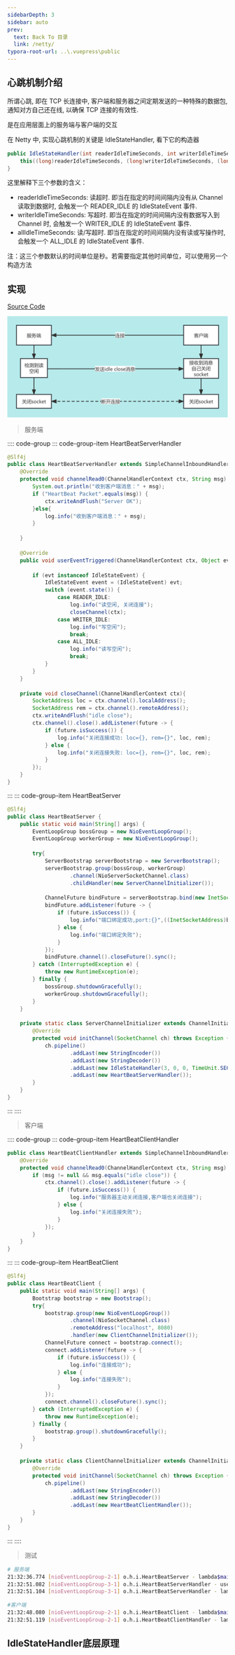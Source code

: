 ```yaml
---
sidebarDepth: 3
sidebar: auto
prev:
  text: Back To 目录
  link: /netty/
typora-root-url: ..\.vuepress\public
---
```




## 心跳机制介绍



所谓心跳, 即在 TCP 长连接中, 客户端和服务器之间定期发送的一种特殊的数据包, 通知对方自己还在线, 以确保 TCP 连接的有效性.

是在应用层面上的服务端与客户端的交互

在 Netty 中, 实现心跳机制的关键是 IdleStateHandler, 看下它的构造器

```java
public IdleStateHandler(int readerIdleTimeSeconds, int writerIdleTimeSeconds, int allIdleTimeSeconds) {
    this((long)readerIdleTimeSeconds, (long)writerIdleTimeSeconds, (long)allIdleTimeSeconds, TimeUnit.SECONDS);
}
```

这里解释下三个参数的含义：

- readerIdleTimeSeconds: 读超时. 即当在指定的时间间隔内没有从 Channel 读取到数据时, 会触发一个 READER_IDLE 的 IdleStateEvent 事件.
- writerIdleTimeSeconds: 写超时. 即当在指定的时间间隔内没有数据写入到 Channel 时, 会触发一个 WRITER_IDLE 的 IdleStateEvent 事件.
- allIdleTimeSeconds: 读/写超时. 即当在指定的时间间隔内没有读或写操作时, 会触发一个 ALL_IDLE 的 IdleStateEvent 事件.

注：这三个参数默认的时间单位是秒。若需要指定其他时间单位，可以使用另一个构造方法

## 实现

[Source Code](https://github.com/Q10Viking/learncode/tree/main/Netty/HelloWorld/src/main/java/org/hzz/idlestate)

![心跳机制](/images/netty/心跳机制.png)

> 服务端

:::: code-group
::: code-group-item HeartBeatServerHandler

```java
@Slf4j
public class HeartBeatServerHandler extends SimpleChannelInboundHandler<String> {
    @Override
    protected void channelRead0(ChannelHandlerContext ctx, String msg) throws Exception {
        System.out.println("收到客户端消息：" + msg);
        if ("HeartBeat Packet".equals(msg)) {
            ctx.writeAndFlush("Server OK");
        }else{
            log.info("收到客户端消息：" + msg);
        }

    }

    @Override
    public void userEventTriggered(ChannelHandlerContext ctx, Object evt) throws Exception {

        if (evt instanceof IdleStateEvent) {
            IdleStateEvent event = (IdleStateEvent) evt;
            switch (event.state()) {
                case READER_IDLE:
                    log.info("读空闲, 关闭连接");
                    closeChannel(ctx);
                case WRITER_IDLE:
                    log.info("写空闲");
                    break;
                case ALL_IDLE:
                    log.info("读写空闲");
                    break;
            }
        }
    }

    private void closeChannel(ChannelHandlerContext ctx){
        SocketAddress loc = ctx.channel().localAddress();
        SocketAddress rem = ctx.channel().remoteAddress();
        ctx.writeAndFlush("idle close");
        ctx.channel().close().addListener(future -> {
            if (future.isSuccess()) {
                log.info("关闭连接成功: loc={}, rem={}", loc, rem);
            } else {
                log.info("关闭连接失败: loc={}, rem={}", loc, rem);
            }
        });
    }
}
```
:::
::: code-group-item HeartBeatServer

```java
@Slf4j
public class HeartBeatServer {
    public static void main(String[] args) {
        EventLoopGroup bossGroup = new NioEventLoopGroup();
        EventLoopGroup workerGroup = new NioEventLoopGroup();

        try{
            ServerBootstrap serverBootstrap = new ServerBootstrap();
            serverBootstrap.group(bossGroup, workerGroup)
                    .channel(NioServerSocketChannel.class)
                    .childHandler(new ServerChannelInitializer());

            ChannelFuture bindFuture = serverBootstrap.bind(new InetSocketAddress(8080));
            bindFuture.addListener(future -> {
                if (future.isSuccess()) {
                    log.info("端口绑定成功,port:{}",((InetSocketAddress)bindFuture.channel().localAddress()).getPort());
                } else {
                    log.info("端口绑定失败");
                }
            });
            bindFuture.channel().closeFuture().sync();
        } catch (InterruptedException e) {
            throw new RuntimeException(e);
        } finally {
            bossGroup.shutdownGracefully();
            workerGroup.shutdownGracefully();
        }
    }

    private static class ServerChannelInitializer extends ChannelInitializer<SocketChannel> {
        @Override
        protected void initChannel(SocketChannel ch) throws Exception {
            ch.pipeline()
                    .addLast(new StringEncoder())
                    .addLast(new StringDecoder())
                    .addLast(new IdleStateHandler(3, 0, 0, TimeUnit.SECONDS))
                    .addLast(new HeartBeatServerHandler());
        }
    }
}
```
:::
::::



> 客户端

:::: code-group
::: code-group-item HeartBeatClientHandler

```java
public class HeartBeatClientHandler extends SimpleChannelInboundHandler<String> {
    @Override
    protected void channelRead0(ChannelHandlerContext ctx, String msg) throws Exception {
        if (msg != null && msg.equals("idle close")) {
            ctx.channel().close().addListener(future -> {
                if (future.isSuccess()) {
                    log.info("服务器主动关闭连接,客户端也关闭连接");
                } else {
                    log.info("关闭连接失败");
                }
            });
        }
    }
}
```

:::
::: code-group-item HeartBeatClient

```java
@Slf4j
public class HeartBeatClient {
    public static void main(String[] args) {
        Bootstrap bootstrap = new Bootstrap();
        try{
            bootstrap.group(new NioEventLoopGroup())
                    .channel(NioSocketChannel.class)
                    .remoteAddress("localhost", 8080)
                    .handler(new ClientChannelInitializer());
            ChannelFuture connect = bootstrap.connect();
            connect.addListener(future -> {
                if (future.isSuccess()) {
                    log.info("连接成功");
                } else {
                    log.info("连接失败");
                }
            });
            connect.channel().closeFuture().sync();
        } catch (InterruptedException e) {
            throw new RuntimeException(e);
        } finally {
            bootstrap.group().shutdownGracefully();
        }
    }

    private static class ClientChannelInitializer extends ChannelInitializer<SocketChannel> {
        @Override
        protected void initChannel(SocketChannel ch) throws Exception {
            ch.pipeline()
                    .addLast(new StringEncoder())
                    .addLast(new StringDecoder())
                    .addLast(new HeartBeatClientHandler());
        }
    }
}

```

:::
::::



> 测试



```sh
# 服务端
21:32:36.774 [nioEventLoopGroup-2-1] o.h.i.HeartBeatServer - lambda$main$0 - INFO  端口绑定成功,port:8080
21:32:51.082 [nioEventLoopGroup-3-1] o.h.i.HeartBeatServerHandler - userEventTriggered - INFO  读空闲, 关闭连接
21:32:51.104 [nioEventLoopGroup-3-1] o.h.i.HeartBeatServerHandler - lambda$closeChannel$0 - INFO  关闭连接成功: loc=/127.0.0.1:8080, rem=/127.0.0.1:12480
```

```sh
#客户端
21:32:48.080 [nioEventLoopGroup-2-1] o.h.i.HeartBeatClient - lambda$main$0 - INFO  连接成功
21:32:51.119 [nioEventLoopGroup-2-1] o.h.i.HeartBeatClientHandler - lambda$channelRead0$0 - INFO  服务器主动关闭连接,客户端也关闭连接
```



## IdleStateHandler底层原理













